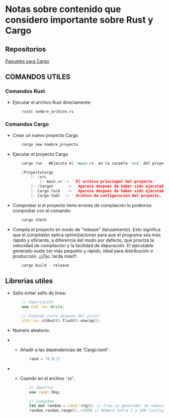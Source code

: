# Notas sobre contenido que considero importante sobre Rust y Cargo

## Repositorios

[Paquetes para Cargo](https://crates.io/)

## COMANDOS UTILES

### Comandos Rust

- Ejecutar el archivo Rust directamente:

    ```Rust
        rustc nombre_archivo.rs
    ```

### Comandos Cargo

- Crear un nuevo proyecto Cargo

    ```Rust
        cargo new nombre_proyecto 
    ```

- Ejecutar el proyecto Cargo

    ```Rust
        cargo run   #Ejecuta el 'main.rs' en la carpeta 'src' del proyecto.
    ```

    ```Rust
        /ProyectoCargo
            |- /src
                |- main.sr -> ' El archivo princimpal del proyecto.'
            |- /target      -> ' Aparece despues de haber sido ejecutado por primera vez el proyecto.'
            |- Cargo.lock   -> ' Aparece despues de haber sido ejecutado por primera vez el proyecto.'
            |- Cargo.toml  -> ' Archivo de configuración del proyecto, en este se indican las librerias a usar.' Cargo ' se encarga de descargar e importar automaticamente las librerias o eso cro.'
    ```

- Comprobar si el proyecto tiene errores de compilación lo podemos comprobar con el comando:

    ```Rust
        cargo check
    ```

- Compila el proyecto en modo de "release" (lanzamiento).
Esto significa que el compilador aplica optimizaciones para que el programa sea más rápido y eficiente, a diferencia del modo por defecto, que prioriza la velocidad de compilación y la facilidad de depuración. El ejecutable generado suele ser más pequeño y rápido, ideal para distribución o producción. ¡¡¡Ojo, tarda más!!!

    ```Rust
        cargo build --release
    ```

## Librerias utiles

- Salto evitar salto de linea:

    ```Rust
        // Importación
        use std::io::Write;

        // Comando justo despues del print!
        std::io::stdout().flush().unwrap();
    ```

- Numero aleatorio:
- - Añadir a las dependencias de 'Cargo.toml':

    ```Rust
        rand = "0.9.1"
    ```

- - Coando en el archivo '.rs':

    ```Rust
        // Importar
        use rand::Rng;

        // Comandos
        let mut random = rand::rng(); // Crea un generador de números aleatorios
        random.random_range(1..=100) // Número entre 1 y 100 (incluye el 100) Puede usarse u8 que comprende 1 a 255.
    ```
